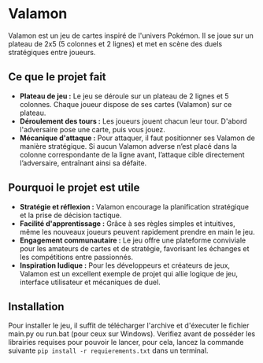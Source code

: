 # Valamon

Valamon est un jeu de cartes inspiré de l'univers Pokémon. Il se joue sur un plateau de 2x5 (5 colonnes et 2 lignes) et met en scène des duels stratégiques entre joueurs.

## Ce que le projet fait

- **Plateau de jeu :** Le jeu se déroule sur un plateau de 2 lignes et 5 colonnes. Chaque joueur dispose de ses cartes (Valamon) sur ce plateau.
- **Déroulement des tours :** Les joueurs jouent chacun leur tour. D'abord l'adversaire pose une carte, puis vous jouez.
- **Mécanique d'attaque :** Pour attaquer, il faut positionner ses Valamon de manière stratégique. Si aucun Valamon adverse n’est placé dans la colonne correspondante de la ligne avant, l’attaque cible directement l’adversaire, entraînant ainsi sa défaite.

## Pourquoi le projet est utile

- **Stratégie et réflexion :** Valamon encourage la planification stratégique et la prise de décision tactique.
- **Facilité d'apprentissage :** Grâce à ses règles simples et intuitives, même les nouveaux joueurs peuvent rapidement prendre en main le jeu.
- **Engagement communautaire :** Le jeu offre une plateforme conviviale pour les amateurs de cartes et de stratégie, favorisant les échanges et les compétitions entre passionnés.
- **Inspiration ludique :** Pour les développeurs et créateurs de jeux, Valamon est un excellent exemple de projet qui allie logique de jeu, interface utilisateur et mécaniques de duel.

## Installation
Pour installer le jeu, il suffit de télécharger l'archive et d'éxecuter le fichier main.py ou run.bat (pour ceux sur Windows). Verifiez avant de posséder les librairies requises pour pouvoir le lancer, pour cela, lancez la commande suivante `pip install -r requierements.txt` dans un terminal.
